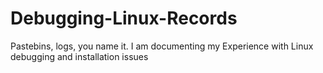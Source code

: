 # Debugging-Linux-Records
Pastebins, logs, you name it. I am documenting my Experience with Linux debugging and installation issues
